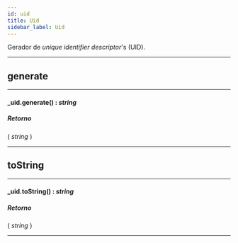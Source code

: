 ```yaml
---
id: uid
title: Uid
sidebar_label: Uid
---
```


Gerador de _unique identifier descriptor_'s (UID).

---

## generate

---

#### _uid.generate() : _string_
##### Retorno

( _string_ )


---

## toString

---

#### _uid.toString() : _string_
##### Retorno

( _string_ )


---

